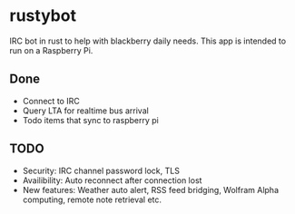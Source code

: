 # rustybot
IRC bot in rust to help with blackberry daily needs. This app is intended to run on a Raspberry Pi.


## Done
* Connect to IRC
* Query LTA for realtime bus arrival
* Todo items that sync to raspberry pi

## TODO
* Security: IRC channel password lock, TLS
* Availibility: Auto reconnect after connection lost
* New features: Weather auto alert, RSS feed bridging, Wolfram Alpha computing, remote note retrieval etc.
